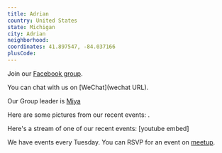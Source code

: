 ```yaml
---
title: Adrian
country: United States
state: Michigan
city: Adrian
neighborhood: 
coordinates: 41.897547, -84.037166
plusCode:
---
```

Join our [Facebook group](https://www.facebook.com/groups/free.code.camp.adrian.mi).

You can chat with us on [WeChat](wechat URL).

Our Group leader is [Miya](freecodecamp.org/miya)

Here are some pictures from our recent events:
![]().

Here's a stream of one of our recent events:
[youtube embed]

We have events every Tuesday. You can RSVP for an event on [meetup](meetupurl).
